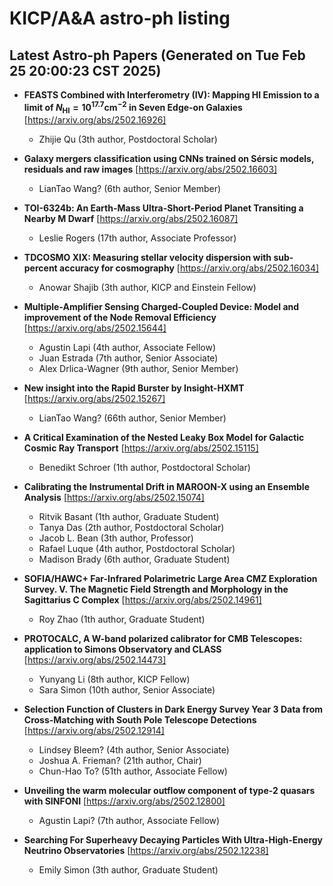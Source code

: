 # KICP/A&A astro-ph listing

## Latest Astro-ph Papers (Generated on Tue Feb 25 20:00:23 CST 2025)

- **FEASTS Combined with Interferometry (IV): Mapping HI Emission to a limit of $N_{\text{HI}}=10^{17.7} \text{cm}^{-2}$ in Seven Edge-on Galaxies**
[https://arxiv.org/abs/2502.16926]
  + Zhijie Qu (3th author, Postdoctoral Scholar)

- **Galaxy mergers classification using CNNs trained on Sérsic models, residuals and raw images**
[https://arxiv.org/abs/2502.16603]
  + LianTao Wang? (6th author, Senior Member)

- **TOI-6324b: An Earth-Mass Ultra-Short-Period Planet Transiting a Nearby M Dwarf**
[https://arxiv.org/abs/2502.16087]
  + Leslie Rogers (17th author, Associate Professor)

- **TDCOSMO XIX: Measuring stellar velocity dispersion with sub-percent accuracy for cosmography**
[https://arxiv.org/abs/2502.16034]
  + Anowar Shajib (3th author, KICP and Einstein Fellow)

- **Multiple-Amplifier Sensing Charged-Coupled Device: Model and improvement of the Node Removal Efficiency**
[https://arxiv.org/abs/2502.15644]
  + Agustin Lapi (4th author, Associate Fellow)
  + Juan  Estrada (7th author, Senior Associate)
  + Alex Drlica-Wagner (9th author, Senior Member)

- **New insight into the Rapid Burster by Insight-HXMT**
[https://arxiv.org/abs/2502.15267]
  + LianTao Wang? (66th author, Senior Member)

- **A Critical Examination of the Nested Leaky Box Model for Galactic Cosmic Ray Transport**
[https://arxiv.org/abs/2502.15115]
  + Benedikt Schroer (1th author, Postdoctoral Scholar)

- **Calibrating the Instrumental Drift in MAROON-X using an Ensemble Analysis**
[https://arxiv.org/abs/2502.15074]
  + Ritvik Basant (1th author, Graduate Student)
  + Tanya Das (2th author, Postdoctoral Scholar)
  + Jacob L. Bean (3th author, Professor)
  + Rafael Luque (4th author, Postdoctoral Scholar)
  + Madison Brady (6th author, Graduate Student)

- **SOFIA/HAWC+ Far-Infrared Polarimetric Large Area CMZ Exploration Survey. V. The Magnetic Field Strength and Morphology in the Sagittarius C Complex**
[https://arxiv.org/abs/2502.14961]
  + Roy Zhao (1th author, Graduate Student)

- **PROTOCALC, A W-band polarized calibrator for CMB Telescopes: application to Simons Observatory and CLASS**
[https://arxiv.org/abs/2502.14473]
  + Yunyang Li (8th author, KICP Fellow)
  + Sara  Simon (10th author, Senior Associate)

- **Selection Function of Clusters in Dark Energy Survey Year 3 Data from Cross-Matching with South Pole Telescope Detections**
[https://arxiv.org/abs/2502.12914]
  + Lindsey Bleem? (4th author, Senior Associate)
  + Joshua A. Frieman? (21th author, Chair)
  + Chun-Hao To? (51th author, Associate Fellow)

- **Unveiling the warm molecular outflow component of type-2 quasars with SINFONI**
[https://arxiv.org/abs/2502.12800]
  + Agustin Lapi? (7th author, Associate Fellow)

- **Searching For Superheavy Decaying Particles With Ultra-High-Energy Neutrino Observatories**
[https://arxiv.org/abs/2502.12238]
  + Emily Simon (3th author, Graduate Student)

